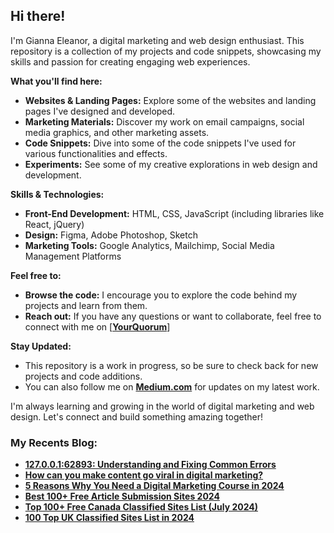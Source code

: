 <div class="markdown markdown-main-panel" dir="ltr">
<h2 class="" data-sourcepos="1:1-1:13">Hi there!</h2>
<p data-sourcepos="3:1-3:144">I'm Gianna Eleanor, a digital marketing and web design enthusiast. This repository is a collection of my projects and code snippets, showcasing my skills and passion for creating engaging web experiences.</p>
<p data-sourcepos="5:1-5:26"><strong>What you'll find here:</strong></p>
<ul data-sourcepos="7:1-7:77">
<li data-sourcepos="7:1-7:77"><strong>Websites &amp; Landing Pages:</strong> Explore some of the websites and landing pages I've designed and developed.</li>
<li data-sourcepos="8:1-8:115"><strong>Marketing Materials:</strong> Discover my work on email campaigns, social media graphics, and other marketing assets.</li>
<li data-sourcepos="9:1-9:1"><strong>Code Snippets:</strong> Dive into some of the code snippets I've used for various functionalities and effects.</li>
<li data-sourcepos="10:1-10:31"><strong>Experiments:</strong> See some of my creative explorations in web design and development.</li>
</ul>
<p data-sourcepos="12:1-12:30"><strong>Skills &amp; Technologies:</strong></p>
<ul data-sourcepos="14:1-17:0">
<li data-sourcepos="14:1-14:91"><strong>Front-End Development:</strong> HTML, CSS, JavaScript (including libraries like React, jQuery)</li>
<li data-sourcepos="15:1-15:44"><strong>Design:</strong> Figma, Adobe Photoshop, Sketch</li>
<li data-sourcepos="16:1-17:0"><strong>Marketing Tools:</strong> Google Analytics, Mailchimp, Social Media Management Platforms</li>
</ul>
<p data-sourcepos="18:1-18:17"><strong>Feel free to:</strong></p>
<ul data-sourcepos="20:1-21:18">
<li data-sourcepos="20:1-20:100"><strong>Browse the code:</strong> I encourage you to explore the code behind my projects and learn from them.</li>
<li data-sourcepos="21:1-21:18"><strong>Reach out:</strong> If you have any questions or want to collaborate, feel free to connect with me on&nbsp;[<strong><a href="https://www.yourquorum.com/user/gianna-eleanor?utm_source=github_ss&amp;utm_medium=medium_sh&amp;utm_campaign=medium_sh">YourQuorum</a></strong>]</li>
</ul>
<p data-sourcepos="23:1-23:17"><strong>Stay Updated:</strong></p>
<ul data-sourcepos="25:1-27:0">
<li data-sourcepos="25:1-25:102">This repository is a work in progress, so be sure to check back for new projects and code additions.</li>
<li data-sourcepos="26:1-27:0">You can also follow me on <a href="https://medium.com/@masterindigitalmarketing"><strong>Medium.com</strong></a>&nbsp;for updates on my latest work.</li>
</ul>
<p data-sourcepos="28:1-28:134">I'm always learning and growing in the world of digital marketing and web design. Let's connect and build something amazing together!</p>
</div>
<h3><strong>My Recents Blog:</strong></h3>
<ul>
<li><strong><a href="https://www.yourquorum.com/blog/apps/127-0-0-1-62893-understanding-and-fixing-common-errors">127.0.0.1:62893: Understanding and Fixing Common Errors</a></strong></li>
<li><strong><a href="https://www.yourquorum.com/blog/tech/how-can-you-make-content-go-viral-in-digital-marketing?utm_source=medium_ss&amp;utm_medium=social_sh&amp;utm_campaign=summer-seo-boost">How can you make content go viral in digital marketing?</a></strong></li>
<li><strong><a href="https://www.yourquorum.com/blog/tech/5-reasons-why-you-need-a-digital-marketing-course-in-2024?utm_source=medium_ss&amp;utm_medium=social_sh&amp;utm_campaign=summer-seo-boost">5 Reasons Why You Need a Digital Marketing Course in 2024</a></strong></li>
<li><strong><a href="https://masterindigitalmarketing.medium.com/best-100-free-article-submission-sites-2024-74877747a202">Best 100+ Free Article Submission Sites 2024</a></strong><br />
</li>
<li><strong><a href="https://masterindigitalmarketing.medium.com/top-100-free-canada-classified-sites-list-july-2024-ce1ec1c7b595">Top 100+ Free Canada Classified Sites List (July 2024)</a></strong></li>
<li><strong><a href="https://masterindigitalmarketing.medium.com/100-top-uk-classified-sites-list-in-2024-b924674b148a">100 Top UK Classified Sites List in 2024</a></strong></li>
</ul>
